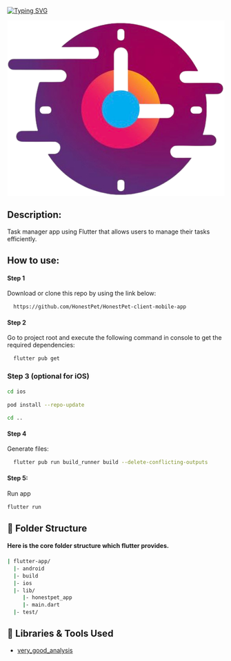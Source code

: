 <a href="https://git.io/typing-svg"><img src="https://readme-typing-svg.demolab.com?font=Fira+Code&pause=1000&width=435&lines=Task+Manager+App" alt="Typing SVG" /></a>

![alt text](assets/logo.png)


## Description:
Task manager app using Flutter that allows users to manage their tasks efficiently.

## How to use:

#### Step 1
Download or clone this repo by using the link below:

```bash
  https://github.com/HonestPet/HonestPet-client-mobile-app
```

#### Step 2
Go to project root and execute the following command in console to get the required dependencies:
```bash
  flutter pub get
```

### Step 3 (optional for iOS)
```bash
cd ios
```
```bash
pod install --repo-update
```
```bash
cd ..
```
#### Step 4
Generate files:

```bash
  flutter pub run build_runner build --delete-conflicting-outputs
```

#### Step 5:
Run app
```bash
flutter run
```

## 🚀 Folder Structure
#### Here is the core folder structure which flutter provides.

```bash
| flutter-app/
  |- android
  |- build
  |- ios
  |- lib/
     |- honestpet_app
     |- main.dart
  |- test/
```
</pre>

## 🚀 Libraries & Tools Used
* [very_good_analysis](https://pub.dev/packages/very_good_analysis)